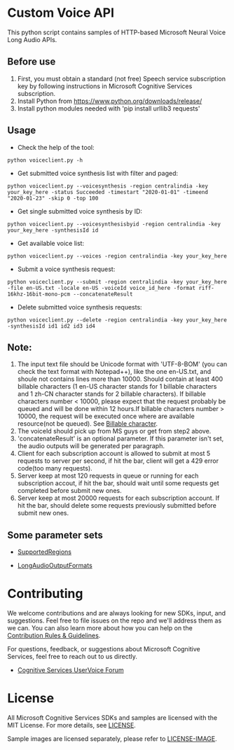# Custom Voice API

This python script contains samples of HTTP-based Microsoft Neural Voice Long Audio APIs.

## Before use

1. First, you must obtain a standard (not free) Speech service subscription key by following instructions in Microsoft Cognitive Services subscription.
1. Install Python from https://www.python.org/downloads/release/
1. Install python modules needed with 'pip install urllib3 requests'

## Usage

* Check the help of the tool:
```
python voiceclient.py -h
```
* Get submitted voice synthesis list with filter and paged:
```
python voiceclient.py --voicesynthesis -region centralindia -key your_key_here -status Succeeded -timestart "2020-01-01" -timeend "2020-01-23" -skip 0 -top 100
```
* Get single submitted voice synthesis by ID:
```
python voiceclient.py --voicesynthesisbyid -region centralindia -key your_key_here -synthesisId id
```

* Get available voice list:
```
python voiceclient.py --voices -region centralindia -key your_key_here
```
* Submit a voice synthesis request:
```
python voiceclient.py --submit -region centralindia -key your_key_here -file en-US.txt -locale en-US -voiceId voice_id_here -format riff-16khz-16bit-mono-pcm --concatenateResult
```
* Delete submitted voice synthesis requests:
```
python voiceclient.py --delete -region centralindia -key your_key_here -synthesisId id1 id2 id3 id4
```

## Note:

1. The input text file should be Unicode format with 'UTF-8-BOM' (you can check the text format with Notepad++), like the one en-US.txt, and shoule not contains lines more than 10000. Should contain at least 400 billable characters (1 en-US character stands for 1 billable characters and 1 zh-CN character stands for 2 billable characters). If billable characters number < 10000, please expect that the request probably be queued and will be done within 12 hours.If billable characters number > 10000, the request will be executed once where are available resource(not be queued).
See [Billable character](https://docs.microsoft.com/en-us/azure/cognitive-services/speech-service/text-to-speech#pricing-note).
1. The voiceId should pick up from MS guys or get from step2 above.
1. 'concatenateResult' is an optional parameter. If this parameter isn't set, the audio outputs will be generated per paragraph.
1. Client for each subscription account is allowed to submit at most 5 requests to server per second, if hit the bar, client will get a 429 error code(too many requests).
1. Server keep at most 120 requests in queue or running for each subscription accout, if hit the bar, should wait until some requests get completed before submit new ones.
1. Server keep at most 20000 requests for each subscription account. If hit the bar, should delete some requests previously submitted before submit new ones.

## Some parameter sets

- [SupportedRegions](https://docs.microsoft.com/en-us/azure/cognitive-services/speech-service/regions#speech-to-text-text-to-speech-and-translation)

- [LongAudioOutputFormats](https://docs.microsoft.com/en-us/azure/cognitive-services/speech-service/long-audio-api#audio-output-formats)

# Contributing

We welcome contributions and are always looking for new SDKs, input, and
suggestions. Feel free to file issues on the repo and we'll address them as we can. You can also learn more about how you can help on the [Contribution
Rules & Guidelines](/CONTRIBUTING.md).

For questions, feedback, or suggestions about Microsoft Cognitive Services, feel free to reach out to us directly.

- [Cognitive Services UserVoice Forum](https://cognitive.uservoice.com)

# License

All Microsoft Cognitive Services SDKs and samples are licensed with the MIT License. For more details, see
[LICENSE](/LICENSE.md).

Sample images are licensed separately, please refer to [LICENSE-IMAGE](/LICENSE-IMAGE.md).